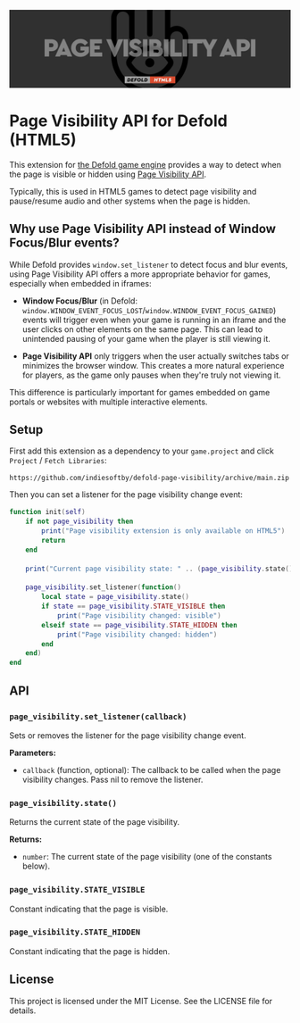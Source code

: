 [![Page Visibility API Cover](cover.jpg)](https://github.com/indiesoftby/defold-page-visibility)

# Page Visibility API for Defold (HTML5)

This extension for [the Defold game engine](https://defold.com/) provides a way to detect when the page is visible or hidden using [Page Visibility API](https://developer.mozilla.org/en-US/docs/Web/API/Page_Visibility_API).

Typically, this is used in HTML5 games to detect page visibility and pause/resume audio and other systems when the page is hidden.

## Why use Page Visibility API instead of Window Focus/Blur events?

While Defold provides `window.set_listener` to detect focus and blur events, using Page Visibility API offers a more appropriate behavior for games, especially when embedded in iframes:

- **Window Focus/Blur** (in Defold: `window.WINDOW_EVENT_FOCUS_LOST`/`window.WINDOW_EVENT_FOCUS_GAINED`) events will trigger even when your game is running in an iframe and the user clicks on other elements on the same page. This can lead to unintended pausing of your game when the player is still viewing it.

- **Page Visibility API** only triggers when the user actually switches tabs or minimizes the browser window. This creates a more natural experience for players, as the game only pauses when they're truly not viewing it.

This difference is particularly important for games embedded on game portals or websites with multiple interactive elements.

## Setup

First add this extension as a dependency to your `game.project` and click `Project` / `Fetch Libraries`:

    https://github.com/indiesoftby/defold-page-visibility/archive/main.zip

Then you can set a listener for the page visibility change event:

```lua
function init(self)
    if not page_visibility then
        print("Page visibility extension is only available on HTML5")
        return
    end

    print("Current page visibility state: " .. (page_visibility.state() == page_visibility.STATE_VISIBLE and "visible" or "hidden"))

    page_visibility.set_listener(function()
        local state = page_visibility.state()
        if state == page_visibility.STATE_VISIBLE then
            print("Page visibility changed: visible")
        elseif state == page_visibility.STATE_HIDDEN then
            print("Page visibility changed: hidden")
        end
    end)
end
```

## API

### `page_visibility.set_listener(callback)`
Sets or removes the listener for the page visibility change event.

**Parameters:**
- `callback` (function, optional): The callback to be called when the page visibility changes. Pass nil to remove the listener.

### `page_visibility.state()`
Returns the current state of the page visibility.

**Returns:**
- `number`: The current state of the page visibility (one of the constants below).

### `page_visibility.STATE_VISIBLE`
Constant indicating that the page is visible.

### `page_visibility.STATE_HIDDEN`
Constant indicating that the page is hidden.

## License

This project is licensed under the MIT License. See the LICENSE file for details.
